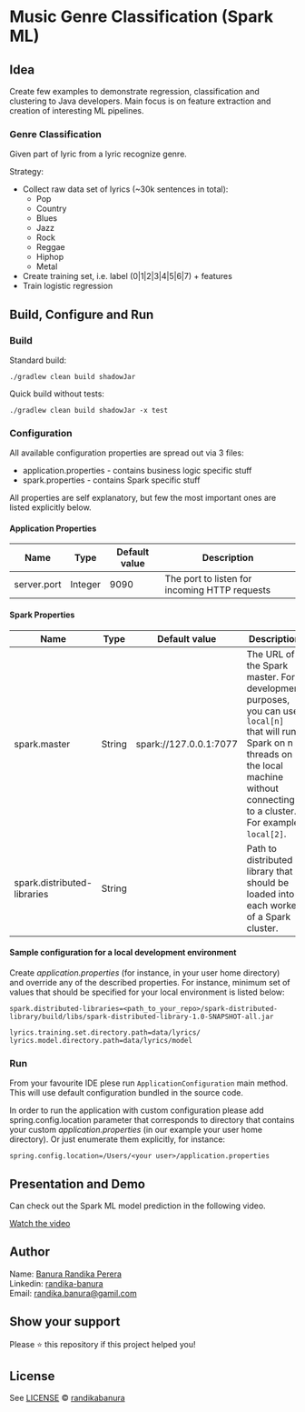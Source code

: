# Music Genre Classification (Spark ML)

## Idea
Create few examples to demonstrate regression, classification and clustering to Java developers.
Main focus is on feature extraction and creation of interesting ML pipelines.

### Genre Classification
Given part of lyric from a lyric recognize genre.

Strategy:
* Collect raw data set of lyrics (~30k sentences in total):
  * Pop
  * Country
  * Blues
  * Jazz
  * Rock
  * Reggae
  * Hiphop
  * Metal
* Create training set, i.e. label (0|1|2|3|4|5|6|7) + features
* Train logistic regression

## Build, Configure and Run

### Build
Standard build:
```
./gradlew clean build shadowJar
```
Quick build without tests:
```
./gradlew clean build shadowJar -x test
```
### Configuration
All available configuration properties are spread out via 3 files:
* application.properties - contains business logic specific stuff
* spark.properties - contains Spark specific stuff

All properties are self explanatory, but few the most important ones are listed explicitly below. 

#### Application Properties
| Name | Type | Default value | Description |
| ---- | ---- | ------------- | ----------- |
| server.port | Integer | 9090 | The port to listen for incoming HTTP requests |

#### Spark Properties
| Name | Type | Default value | Description |
| ---- | ---- | ------------- | ----------- |
| spark.master | String | spark://127.0.0.1:7077 | The URL of the Spark master. For development purposes, you can use `local[n]` that will run Spark on n threads on the local machine without connecting to a cluster. For example, `local[2]`. |
|spark.distributed-libraries | String | | Path to distributed library that should be loaded into each worker of a Spark cluster. |

#### Sample configuration for a local development environment
Create *application.properties* (for instance, in your user home directory) and override any of the described properties. 
For instance, minimum set of values that should be specified for your local environment is listed below:
```
spark.distributed-libraries=<path_to_your_repo>/spark-distributed-library/build/libs/spark-distributed-library-1.0-SNAPSHOT-all.jar

lyrics.training.set.directory.path=data/lyrics/
lyrics.model.directory.path=data/lyrics/model
```
### Run

From your favourite IDE plese run `ApplicationConfiguration` main method. 
This will use default configuration bundled in the source code. 

In order to run the application with custom configuration please add spring.config.location parameter that corresponds to directory that contains your custom *application.properties* (in our example your user home directory). Or just enumerate them explicitly, for instance:
```
spring.config.location=/Users/<your user>/application.properties
```

## Presentation and Demo

Can check out the Spark ML model prediction in the following video.

[Watch the video](https://drive.google.com/file/d/1Ou_vmNAkbeLf8k_XJLyk0Em0rUg7OWds/view?usp=share_link)

## Author

Name: [Banura Randika Perera](https://github.com/randikabanura) <br/>
Linkedin: [randika-banura](https://www.linkedin.com/in/randika-banura/) <br/>
Email: [randika.banura@gamil.com](mailto:randika.banura@gamil.com) <br/>

## Show your support

Please ⭐️ this repository if this project helped you!

## License

See [LICENSE](LICENSE) © [randikabanura](https://github.com/randikabanura/)